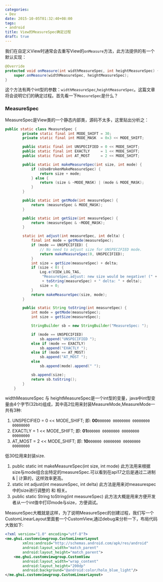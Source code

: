 ```yaml
---
categories:
- Dev
date: 2015-10-05T01:32:40+08:00
tags:
- android
title: View的MeasureSpec确定过程
draft: true
---
```

我们在自定义View时通常会去重写View的`onMeasure`方法，此方法提供的有一个默认实现：

``` java
@Override
protected void onMeasure(int widthMeasureSpec, int heightMeasureSpec) {
	super.onMeasure(widthMeasureSpec, heightMeasureSpec);
}
```
这个方法有两个int型的参数：`widthMeasureSpec`,`heightMeasureSpec`。这篇文章将会说明它们的确定过程。首先看一下`MeasureSpec`是什么？

### MeasureSpec
MeasureSpec是View类的一个静态内部类，源码不太多，这里贴出分析之：

```java
public static class MeasureSpec {
        private static final int MODE_SHIFT = 30;
        private static final int MODE_MASK  = 0x3 << MODE_SHIFT;

        public static final int UNSPECIFIED = 0 << MODE_SHIFT;
        public static final int EXACTLY     = 1 << MODE_SHIFT;
        public static final int AT_MOST     = 2 << MODE_SHIFT;

        public static int makeMeasureSpec(int size, int mode) {
            if (sUseBrokenMakeMeasureSpec) {
                return size + mode;
            } else {
                return (size & ~MODE_MASK) | (mode & MODE_MASK);
            }
        }

        public static int getMode(int measureSpec) {
            return (measureSpec & MODE_MASK);
        }

        public static int getSize(int measureSpec) {
            return (measureSpec & ~MODE_MASK);
        }

        static int adjust(int measureSpec, int delta) {
            final int mode = getMode(measureSpec);
            if (mode == UNSPECIFIED) {
                // No need to adjust size for UNSPECIFIED mode.
                return makeMeasureSpec(0, UNSPECIFIED);
            }
            int size = getSize(measureSpec) + delta;
            if (size < 0) {
                Log.e(VIEW_LOG_TAG,
                 "MeasureSpec.adjust: new size would be negative! (" + size +") spec: " 
                 + toString(measureSpec) + " delta: " + delta);
                size = 0;
            }
            return makeMeasureSpec(size, mode);
        }

        public static String toString(int measureSpec) {
            int mode = getMode(measureSpec);
            int size = getSize(measureSpec);

            StringBuilder sb = new StringBuilder("MeasureSpec: ");

            if (mode == UNSPECIFIED)
                sb.append("UNSPECIFIED ");
            else if (mode == EXACTLY)
                sb.append("EXACTLY ");
            else if (mode == AT_MOST)
                sb.append("AT_MOST ");
            else
                sb.append(mode).append(" ");

            sb.append(size);
            return sb.toString();
        }
    }
```
widthMeasureSpec 与 heightMeasureSpec是一个int型的变量，java中int型变量由4个字节(32bit)组成，其中高2位用来封装MeasureMode,MeasureMode一共有3种:

1. UNSPECIFIED = 0 << MODE_SHIFT; 即: **00**`000000 00000000 00000000 00000000`
2. EXACTLY     = 1 << MODE_SHIFT; 即: **01**`000000 00000000 00000000 00000000`
3. AT_MOST     = 2 << MODE_SHIFT; 即: **10**`000000 00000000 00000000 00000000`

低30位用来封装size.

1. public static int makeMeasureSpec(int size, int mode) 此方法用来根据size与mode组合出特定的measureSpec.可以看到在api17之后是通过二进制 & | 计算的，这样效率更高。
2. static int adjust(int measureSpec, int delta) 此方法是用来对measurespec中的size进行调整的 和 <inset>相关。
3. public static String toString(int measureSpec) 此方法大概是用来方便开发者从一个int值中打印mode与size，方便调试。

MeasureSpec大概就是这样，为了说明MeasureSpec的创建过程，我们写一个CustomLinearLayout里面套一个CustomView,通过debug来分析一下，布局代码大致如下:

```xml
<?xml version="1.0" encoding="utf-8"?>
<me.ghui.customviewgroup.CustomLinearLayout
		xmlns:android="http://schemas.android.com/apk/res/android"
		android:layout_width="match_parent"
		android:layout_height="match_parent">
	<me.ghui.customviewgroup.CustomView 
		android:layout_width="wrap_content"
		android:layout_height="200dp"
		android:background="@android:color/holo_blue_light"/>
</me.ghui.customviewgroup.CustomLinearLayout>

```











